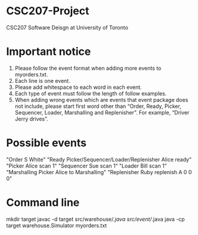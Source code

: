# CSC207-Project
CSC207 Software Deisgn at University of Toronto

# Important notice
1. Please follow the event format when adding more events to myorders.txt.
2. Each line is one event. 
3. Please add whitespace to each word in each event.
4. Each type of event must follow the length of follow examples.
5. When adding wrong events which are events that event package does not include, please start first word other than “Order, Ready, Picker, Sequencer, Loader, Marshalling and Replenisher”. For example, “Driver Jerry drives”.

# Possible events
"Order S White"
"Ready Picker/Sequencer/Loader/Replenisher Alice ready"
"Picker Alice scan 1"
"Sequencer Sue scan 1“
"Loader Bill scan 1”
"Marshalling Picker Alice to Marshalling"
"Replenisher Ruby replenish A 0 0 0"

# Command line
mkdir target
javac -d target src/warehouse/*.java src/event/*.java
java -cp target warehouse.Simulator myorders.txt
